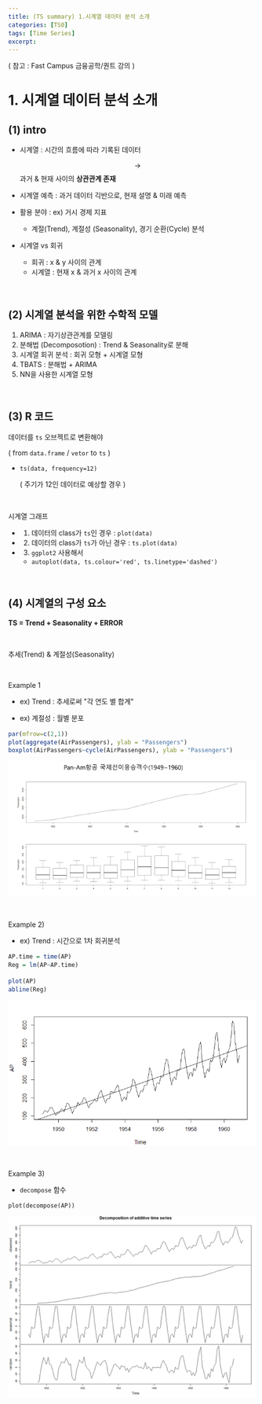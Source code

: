 ```yaml
---
title: (TS summary) 1.시계열 데이터 분석 소개
categories: [TS0]
tags: [Time Series]
excerpt: 
---
```


<script src="https://cdn.mathjax.org/mathjax/latest/MathJax.js?config=TeX-AMS-MML_HTMLorMML" type="text/javascript"></script>

( 참고 : Fast Campus 금융공학/퀀트 강의 )

# 1. 시계열 데이터 분석 소개

## (1) intro

- 시계열 : 시간의 흐름에 따라 기록된 데이터

  $$\rightarrow$$ 과거 & 현재 사이의 **상관관계 존재**

- 시계열 예측 : 과거 데이터 긱반으로, 현재 설명 & 미래 예측
- 활용 분야 : ex) 거시 경제 지표
  
  - 계절(Trend), 계절성 (Seasonality), 경기 순환(Cycle) 분석
- 시계열 vs 회귀
  - 회귀 : x & y 사이의 관계
  - 시계열 : 현재 x & 과거 x 사이의 관계

<br>

## (2) 시계열 분석을 위한 수학적 모델

1. ARIMA : 자기상관관계를 모델링
2. 분해법 (Decomposotion) : Trend & Seasonality로 분해
3. 시계열 회귀 분석 : 회귀 모형 + 시계열 모형
4. TBATS : 분해법 + ARIMA
5. NN을 사용한 시계열 모형

<br>

## (3) R 코드

데이터를 `ts` 오브젝트로 변환해야

( from `data.frame` / `vetor` to `ts` )

- `ts(data, frequency=12)`

  ( 주기가 12인 데이터로 예상할 경우 )

<br>

시계열 그래프

- 1) 데이터의 class가 `ts`인 경우 : `plot(data)`
- 2) 데이터의 class가 `ts`가 아닌 경우 : `ts.plot(data)`
- 3) `ggplot2` 사용해서
  - `autoplot(data, ts.colour='red', ts.linetype='dashed')`

<br>

## (4) 시계열의 구성 요소

**TS = Trend + Seasonality + ERROR**

<br>

추세(Trend) & 계절성(Seasonality)

<br>

Example 1

- ex) Trend : 추세로써 "각 연도 별 합계"

- ex) 계절성 : 월별 분포

```R
par(mfrow=c(2,1))
plot(aggregate(AirPassengers), ylab = "Passengers")
boxplot(AirPassengers~cycle(AirPassengers), ylab = "Passengers")
```

![figure2](/assets/img/ts/img143.png)

<br>

Example 2)

- ex) Trend : 시간으로 1차 회귀분석

```R
AP.time = time(AP)
Reg = lm(AP~AP.time)

plot(AP)
abline(Reg)
```

![figure2](/assets/img/ts/img144.png)

<br>

Example 3)

- `decompose` 함수

```
plot(decompose(AP))
```

![figure2](/assets/img/ts/img145.png)

<br>

